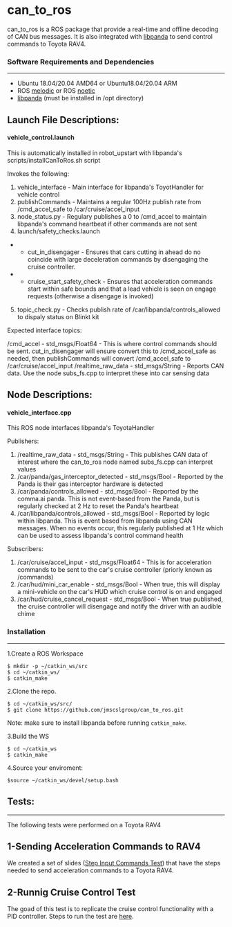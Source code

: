 # can_to_ros

can_to_ros is a ROS package that provide a real-time and offline decoding of CAN bus messages. It is also integrated with [libpanda](https://github.com/jmscslgroup/libpanda) to send control commands to Toyota RAV4.


### Software Requirements and Dependencies
-------------------------
* Ubuntu 18.04/20.04 AMD64 or Ubuntu18.04/20.04 ARM 
* ROS [melodic](http://wiki.ros.org/melodic/Installation/Ubuntu) or ROS [noetic](http://wiki.ros.org/noetic/Installation)
* [libpanda](https://github.com/jmscslgroup/libpanda) (must be installed in /opt directory)

## Launch File Descriptions:
#### vehicle_control.launch
This is automatically installed in robot_upstart with libpanda's scripts/installCanToRos.sh script

Invokes the following:
1) vehicle_interface	- Main interface for libpanda's ToyotHandler for vehicle control
2) publishCommands	- Maintains a regular 100Hz publish rate from /cmd_accel_safe to /car/cruise/accel_input
3) node_status.py		- Regulary publishes a 0 to /cmd_accel to maintain libpanda's command heartbeat if other commands are not sent
4) launch/safety_checks.launch
 - - cut_in_disengager	- Ensures that cars cutting in ahead do no coincide with large deceleration commands by disengaging the cruise controller. 
 - - cruise_start_safety_check - Ensures that acceleration commands start within safe bounds and that a lead vehicle is seen on engage requests (otherwise a disengage is invoked)
 
 5) topic_check.py		- Checks publish rate of /car/libpanda/controls_allowed to dispaly status on Blinkt kit
 
 Expected interface topics:
 
 /cmd_accel - std_msgs/Float64 - This is where control commands should be sent.  cut_in_disengager will ensure convert this to /cmd_accel_safe as needed, then publishCommands will convert /cmd_accel_safe to /car/cruise/accel_input
 /realtime_raw_data - std_msgs/String - Reports CAN data.  Use the node subs_fs.cpp to interpret these into car sensing data


## Node Descriptions:

#### vehicle_interface.cpp
This ROS node interfaces libpanda's ToyotaHandler

Publishers:
1) /realtime_raw_data - std_msgs/String -  This publishes CAN data of interest where the can_to_ros node named subs_fs.cpp can interpret values
2) /car/panda/gas_interceptor_detected - std_msgs/Bool - Reported by the Panda is their gas interceptor hardware is detected
3) /car/panda/controls_allowed - std_msgs/Bool -  Reported by the comma.ai panda.  This is not event-based from the Panda, but is regularly checked at 2 Hz to reset the Panda's heartbeat
4)	/car/libpanda/controls_allowed - std_msgs/Bool -  Reported by logic within libpanda.  This is event based from libpanda using CAN messages.  When no events occur, this regularly published at 1 Hz which can be used to assess libpanda's control command health

Subscribers:
1) /car/cruise/accel_input - std_msgs/Float64 - This is for acceleration commands to be sent to the car's cruise controller (priorly known as /commands)
2) /car/hud/mini_car_enable - std_msgs/Bool - When true, this will display a mini-vehicle on the car's HUD which cruise control is on and engaged
3) /car/hud/cruise_cancel_request - std_msgs/Bool - When true  published, the cruise controller will disengage and notify the driver with an audible chime




### Installation
---------------

1.Create a ROS Workspace
```
$ mkdir -p ~/catkin_ws/src
$ cd ~/catkin_ws/
$ catkin_make
```
2.Clone the repo.

```
$ cd ~/catkin_ws/src/
$ git clone https://github.com/jmscslgroup/can_to_ros.git
```
Note: make sure to install libpanda before running ```catkin_make```.

3.Build the WS
```
$ cd ~/catkin_ws
$ catkin_make
```
4.Source your enviroment:
```
$source ~/catkin_ws/devel/setup.bash
```
## Tests:
-------
The following tests were performed on a Toyota RAV4

## 1-Sending Acceleration Commands to RAV4
We created a set of slides ([Step Input Commands Test](https://docs.google.com/presentation/d/1nBOYf58OQKMXlTMIj9IBpDr5be11WevXijcDsJr9ujI/edit#slide=id.p)) that have the steps needed to send acceleration commands to a Toyota RAV4.

## 2-Runnig Cruise Control Test
The goad of this test is to replicate the cruise control functionality with a PID controller. Steps to run the test are [here](https://docs.google.com/presentation/d/1rO9q0N9FP5X4kz3IavIRWEAJL3_q3MWPg--coTE5-Ps/edit#slide=id.p).
